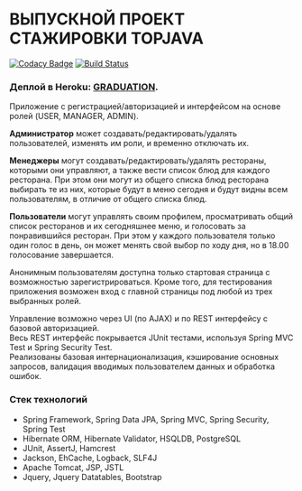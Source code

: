 # ВЫПУСКНОЙ ПРОЕКТ СТАЖИРОВКИ TOPJAVA

[![Codacy Badge](https://api.codacy.com/project/badge/Grade/1af51a297ea24ae4ad39d3ef80fd6183)](https://app.codacy.com/app/alex-kar/Graduation?utm_source=github.com&utm_medium=referral&utm_content=alex-kar/Graduation&utm_campaign=Badge_Grade_Settings)
[![Build Status](https://travis-ci.org/alex-kar/Graduation.svg?branch=master)](https://travis-ci.org/alex-kar/Graduation)

### Деплой в Heroku: [GRADUATION](http://choice-restaurant.herokuapp.com).

Приложение с регистрацией/авторизацией и интерфейсом на основе ролей (USER, MANAGER, ADMIN).

**Администратор** может создавать/редактировать/удалять пользователей, изменять им роли, и временно отключать их.

**Менеджеры** могут создавать/редактировать/удалять рестораны, которыми они управляют, а также вести список блюд для каждого ресторана.
При этом они могут из общего списка блюд ресторана выбирать те из них, которые будут в меню сегодня и будут видны всем пользователям, в отличие от общего списка блюд.

**Пользователи** могут управлять своим профилем, просматривать общий список ресторанов и их сегодняшнее меню, и голосовать за понравившийся ресторан.
При этом у каждого пользователя только один голос в день, он может менять свой выбор по ходу дня, но в 18.00 голосование завершается.

Анонимным пользователям доступна только стартовая страница с возможностью зарегистрироваться.
Кроме того, для тестирования приложения возможен вход с главной страницы под любой из трех выбранных ролей.

Управление возможно через UI (по AJAX) и по REST интерфейсу с базовой авторизацией.  
Весь REST интерфейс покрывается JUnit тестами, используя Spring MVC Test и Spring Security Test.  
Реализованы базовая интернационализация, кэширование основных запросов, валидация вводимых пользователем данных и обработка ошибок.

### Стек технологий

- Spring Framework, Spring Data JPA, Spring MVC, Spring Security, Spring Test
- Hibernate ORM, Hibernate Validator, HSQLDB, PostgreSQL
- JUnit, AssertJ, Hamcrest
- Jackson, EhCache, Logback, SLF4J
- Apache Tomcat, JSP, JSTL
- Jquery, Jquery Datatables, Bootstrap
